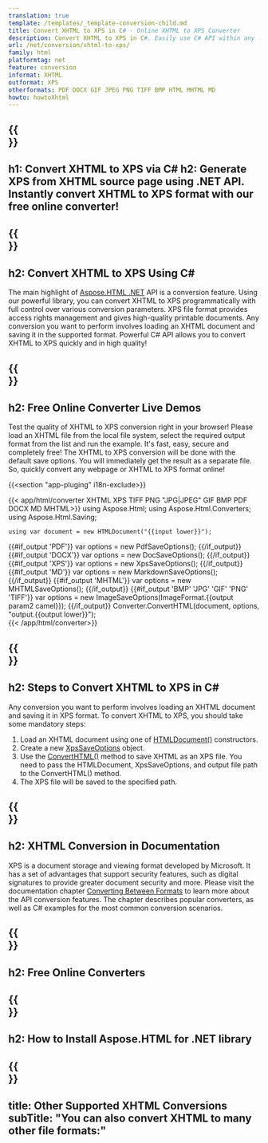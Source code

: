 ```yaml
---
translation: true
template: /templates/_template-conversion-child.md
title: Convert XHTML to XPS in C# - Online XHTML to XPS Converter
description: Convert XHTML to XPS in C#. Easily use C# API within any .NET application. Try online XHTML to XPS Converter for free!
url: /net/conversion/xhtml-to-xps/
family: html
platformtag: net
feature: conversion
informat: XHTML
outformat: XPS
otherformats: PDF DOCX GIF JPEG PNG TIFF BMP HTML MHTML MD
howto: howtoXhtml
---
```


{{<section banner>}}
---
h1: Convert XHTML to XPS via C#
h2: Generate XPS from XHTML source page using .NET API. Instantly convert XHTML to XPS format with our free online converter!
---

{{<section overview>}}
---
h2: Convert XHTML to XPS Using C#
---

The main highlight of [Aspose.HTML .NET](https://products.aspose.com/html/{{lang.url-fragment}}net/) API is a conversion feature. Using our powerful library, you can convert XHTML to XPS programmatically with full control over various conversion parameters. XPS file format provides access rights management and gives high-quality printable documents. Any conversion you want to perform involves loading an XHTML document and saving it in the supported format. Powerful C# API allows you to convert XHTML to XPS quickly and in high quality!

{{<section demos>}}
---
h2: Free Online Converter Live Demos
---

Test the quality of XHTML to XPS conversion right in your browser! Please load an XHTML file from the local file system, select the required output format from the list and run the example. It's fast, easy, secure and completely free! The XHTML to XPS conversion will be done with the default save options. You will immediately get the result as a separate file. So, quickly convert any webpage or XHTML to XPS format online!

{{<section "app-pluging" i18n-exclude>}}

{{< app/html/converter XHTML XPS TIFF PNG "JPG|JPEG" GIF BMP PDF DOCX MD MHTML>}}
using Aspose.Html;
using Aspose.Html.Converters;
using Aspose.Html.Saving;

    using var document = new HTMLDocument("{{input lower}}");
{{#if_output 'PDF'}}
    var options = new PdfSaveOptions();
{{/if_output}}
{{#if_output 'DOCX'}}
    var options = new DocSaveOptions();
{{/if_output}}
{{#if_output 'XPS'}}
    var options = new XpsSaveOptions();
{{/if_output}}
{{#if_output 'MD'}}
    var options = new MarkdownSaveOptions();
{{/if_output}}
{{#if_output 'MHTML'}}
    var options = new MHTMLSaveOptions();
{{/if_output}}
{{#if_output 'BMP' 'JPG' 'GIF' 'PNG' 'TIFF'}}
    var options = new ImageSaveOptions(ImageFormat.{{output param2 camel}});
{{/if_output}}
    Converter.ConvertHTML(document, options, "output.{{output lower}}");   
{{< /app/html/converter>}} 


{{<section steps>}}
---
h2: Steps to Convert XHTML to XPS in C#
---

Any conversion you want to perform involves loading an XHTML document and saving it in XPS format. To convert XHTML to XPS, you should take some mandatory steps:

1. Load an XHTML document using one of [HTMLDocument()](https://reference.aspose.com/html/net/aspose.html/htmldocument/) constructors.
1. Create a new [XpsSaveOptions](https://reference.aspose.com/html/net/aspose.html.saving/xpssaveoptions/) object. 
1.  Use the [ConvertHTML()](https://reference.aspose.com/html/net/aspose.html.converters/converter/converthtml/) method to save XHTML as an XPS file. You need to pass the HTMLDocument, XpsSaveOptions, and output file path to the ConvertHTML() method.
1.  The XPS file will be saved to the specified path.

{{<section documentation>}}
---
h2: XHTML Conversion in Documentation
---

XPS is a document storage and viewing format developed by Microsoft. It has a set of advantages that support security features, such as digital signatures to provide greater document security and more. Please visit the documentation chapter <a href="https://docs.aspose.com/html/net/converting-between-formats/" target="_blank">Converting Between Formats</a> to learn more about the API conversion features. The chapter describes popular converters, as well as C# examples for the most common conversion scenarios.

{{<section online-converters>}}
---
h2: Free Online Converters
---

{{<section get-started>}}
---
h2: How to Install Aspose.HTML for .NET library
---

{{<section other-conversions>}}
---
title: Other Supported XHTML Conversions
subTitle: "You can also convert XHTML to many other file formats:"
---